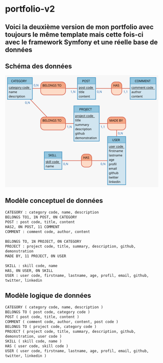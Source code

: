 # portfolio-v2

## Voici la deuxième version de mon portfolio avec toujours le même template mais cette fois-ci avec le framework Symfony et une réelle base de données

## Schéma des données

<img src="docs/Portfolio/Portfolio.svg">

## Modèle conceptuel de données

```
CATEGORY : category code, name, description
BELONGS TO1, 1N POST, 0N CATEGORY
POST : post code, title, content
HAS2, 0N POST, 11 COMMENT
COMMENT : comment code, author, content

BELONGS TO, 1N PROJECT, 0N CATEGORY
PROJECT : project code, title, summary, description, github, demonstration
MADE BY, 11 PROJECT, 0N USER

SKILL : skill code, name
HAS, 0N USER, 0N SKILL
USER : user code, firstname, lastname, age, profil, email, github, twitter, linkedin
```

## Modèle logique de données

```
CATEGORY ( category code, name, description )
BELONGS TO ( post code, category code )
POST ( post code, title, content )
COMMENT ( comment code, author, content, post code )
BELONGS TO ( project code, category code )
PROJECT ( project code, title, summary, description, github, demonstration, user code )
SKILL ( skill code, name )
HAS ( user code, skill code )
USER ( user code, firstname, lastname, age, profil, email, github, twitter, linkedin )
```
